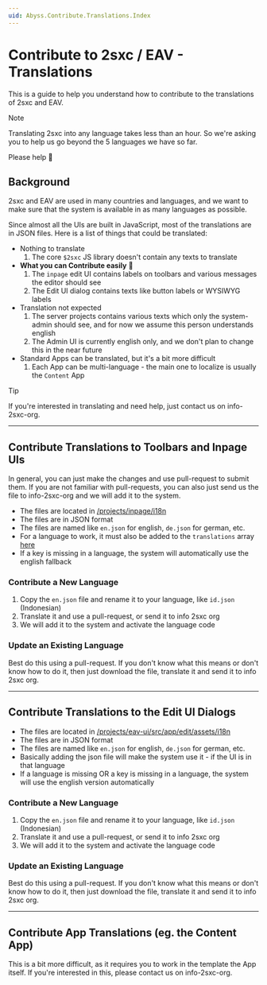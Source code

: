 ```yaml
---
uid: Abyss.Contribute.Translations.Index
---
```


# Contribute to 2sxc / EAV - Translations

This is a guide to help you understand how to contribute to the translations of 2sxc and EAV.

> [!NOTE]
> Translating 2sxc into any language takes less than an hour.
> So we're asking you to help us go beyond the 5 languages we have so far.
>
> Please help 🙏

## Background

2sxc and EAV are used in many countries and languages, and we want to make sure that the system is available in as many languages as possible.

Since almost all the UIs are built in JavaScript, most of the translations are in JSON files.
Here is a list of things that could be translated:

* Nothing to translate
  1. The core `$2sxc` JS library doesn't contain any texts to translate
* **What you can Contribute easily** 🌟
  1. The `inpage` edit UI contains labels on toolbars and various messages the editor should see
  1. The Edit UI dialog contains texts like button labels or WYSIWYG labels
* Translation not expected
  1. The server projects contains various texts which only the system-admin should see, and for now we assume this person understands english
  1. The Admin UI is currently english only, and we don't plan to change this in the near future
* Standard Apps can be translated, but it's a bit more difficult
  1. Each App can be multi-language - the main one to localize is usually the `Content` App

> [!TIP]
> If you're interested in translating and need help, just contact us on info-2sxc-org.

---

## Contribute Translations to Toolbars and Inpage UIs

In general, you can just make the changes and use pull-request to submit them.
If you are not familiar with pull-requests, you can also just send us the file to info-2sxc-org and we will add it to the system.

* The files are located in [/projects/inpage/i18n](https://github.com/2sic/2sxc-ui/tree/master/projects/inpage/i18n)
* The files are in JSON format
* The files are named like `en.json` for english, `de.json` for german, etc.
* For a language to work, it must also be added to the `translations` array [here](https://github.com/2sic/2sxc-ui/blob/master/projects/inpage/src/i18n/index.ts)
* If a key is missing in a language, the system will automatically use the english fallback

### Contribute a New Language

1. Copy the `en.json` file and rename it to your language, like `id.json` (Indonesian)
1. Translate it and use a pull-request, or send it to info 2sxc org
1. We will add it to the system and activate the language code

### Update an Existing Language

Best do this using a pull-request.
If you don't know what this means or don't know how to do it, then just download the file, translate it and send it to info 2sxc org.

---

## Contribute Translations to the Edit UI Dialogs

* The files are located in [/projects/eav-ui/src/app/edit/assets/i18n](https://github.com/2sic/eav-ui/tree/master/projects/eav-ui/src/app/edit/assets/i18n)
* The files are in JSON format
* The files are named like `en.json` for english, `de.json` for german, etc.
* Basically adding the json file will make the system use it - if the UI is in that language
* If a language is missing OR a key is missing in a language, the system will use the english version automatically

### Contribute a New Language

1. Copy the `en.json` file and rename it to your language, like `id.json` (Indonesian)
1. Translate it and use a pull-request, or send it to info 2sxc org
1. We will add it to the system and activate the language code

### Update an Existing Language

Best do this using a pull-request.
If you don't know what this means or don't know how to do it, then just download the file, translate it and send it to info 2sxc org.

---

## Contribute App Translations (eg. the Content App)

This is a bit more difficult, as it requires you to work in the template the App itself.
If you're interested in this, please contact us on info-2sxc-org.